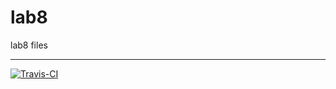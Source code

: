 # lab8
lab8 files
***
[![Travis-CI][travis-badge]][travis-builds]

[travis-badge]: https://travis-ci.org/tia337libprogbase.svg?branch=master
[travis-builds]: https://travis-ci.org/tia337/libprogbase/builds


